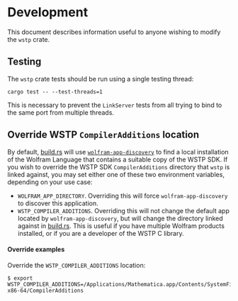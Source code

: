 # Development

This document describes information useful to anyone wishing to modify the `wstp` crate.

## Testing

The `wstp` crate tests should be run using a single testing thread:

```$ shell
cargo test -- --test-threads=1
```

This is necessary to prevent the `LinkServer` tests from all trying to bind to the
same port from multiple threads.

## Override WSTP `CompilerAdditions` location

By default, [build.rs](../build.rs) will use [`wolfram-app-discovery`][wolfram-app-discovery]
to find a local installation of the Wolfram Language that contains a suitable copy of the WSTP
SDK. If you wish to override the WSTP SDK `CompilerAdditions` directory that `wstp` is
linked against, you may set either one of these two environment variables, depending
on your use case:

* `WOLFRAM_APP_DIRECTORY`. Overriding this will force `wolfram-app-discovery` to discover
  this application.
* `WSTP_COMPILER_ADDITIONS`. Overriding this will not change the default app located by
  `wolfram-app-discovery`, but will change the directory linked against in
  [build.rs](../build.rs). This is useful if you have multiple Wolfram products installed,
  or if you are a developer of the WSTP C library.

#### Override examples

Override the `WSTP_COMPILER_ADDITIONS` location:

```shell
$ export WSTP_COMPILER_ADDITIONS=/Applications/Mathematica.app/Contents/SystemFiles/Links/WSTP/DeveloperKit/MacOSX-x86-64/CompilerAdditions
```



[wolfram-app-discovery]: https://crates.io/crates/wolfram-app-discovery
